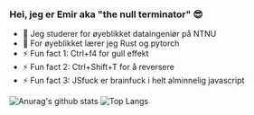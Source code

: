 ### Hei, jeg er Emir aka "the null terminator" 😎

- 🔭 Jeg studerer for øyeblikket dataingeniør på NTNU 
- 🌱 For øyeblikket lærer jeg Rust og pytorch
- ⚡ Fun fact 1: Ctrl+f4 for gull effekt 
- ⚡ Fun fact 2: Ctrl+Shift+T for å reversere
- ⚡ Fun fact 3: JSfuck er brainfuck i helt alminnelig javascript

![Anurag's github stats](https://github-readme-stats.vercel.app/api?username=emirdero&theme=dracula&show_icons=true)
![Top Langs](https://github-readme-stats.vercel.app/api/top-langs/?username=emirdero&theme=dracula&layout=compact&card_width=445)

